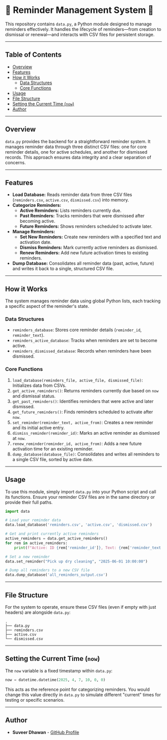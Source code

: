 # 🔔 Reminder Management System 🔔

This repository contains `data.py`, a Python module designed to manage reminders effectively. It handles the lifecycle of reminders—from creation to dismissal or renewal—and interacts with CSV files for persistent storage.

---
## Table of Contents

* [Overview](#overview)
* [Features](#features)
* [How it Works](#how-it-works)
    * [Data Structures](#data-structures)
    * [Core Functions](#core-functions)
* [Usage](#usage)
* [File Structure](#file-structure)
* [Setting the Current Time (`now`)](#setting-the-current-time-now)
* [Author](#author)

---
## Overview

`data.py` provides the backend for a straightforward reminder system. It manages reminder data through three distinct CSV files: one for core reminder details, one for active schedules, and another for dismissed records. This approach ensures data integrity and a clear separation of concerns.

---
## Features

* **Load Database:** Reads reminder data from three CSV files (`reminders.csv`, `active.csv`, `dismissed.csv`) into memory.
* **Categorize Reminders:**
    * **Active Reminders:** Lists reminders currently due.
    * **Past Reminders:** Tracks reminders that were dismissed after becoming active.
    * **Future Reminders:** Shows reminders scheduled to activate later.
* **Manage Reminders:**
    * **Set New Reminders:** Create new reminders with a specified text and activation date.
    * **Dismiss Reminders:** Mark currently active reminders as dismissed.
    * **Renew Reminders:** Add new future activation times to existing reminders.
* **Dump Database:** Consolidates all reminder data (past, active, future) and writes it back to a single, structured CSV file.


---
## How it Works

The system manages reminder data using global Python lists, each tracking a specific aspect of the reminder's state.

### Data Structures

* `reminders_database`: Stores core reminder details (`reminder_id`, `reminder_text`).
* `reminders_active_database`: Tracks when reminders are set to become active.
* `reminders_dismissed_database`: Records when reminders have been dismissed.

### Core Functions

1.  `load_database(reminders_file, active_file, dismissed_file)`: Initializes data from CSVs.
2.  `get_active_reminders()`: Returns reminders currently due based on `now` and dismissal status.
3.  `get_past_reminders()`: Identifies reminders that were active and later dismissed.
4.  `get_future_reminders()`: Finds reminders scheduled to activate after `now`.
5.  `set_reminder(reminder_text, active_from)`: Creates a new reminder and its initial active entry.
6.  `dismiss_reminder(reminder_id)`: Marks an active reminder as dismissed at `now`.
7.  `renew_reminder(reminder_id, active_from)`: Adds a new future activation time for an existing reminder.
8.  `dump_database(database_file)`: Consolidates and writes all reminders to a single CSV file, sorted by active date.

---
## Usage

To use this module, simply import `data.py` into your Python script and call its functions. Ensure your reminder CSV files are in the same directory or provide their full paths.

```python
import data

# Load your reminder data
data.load_database('reminders.csv', 'active.csv', 'dismissed.csv')

# Get and print currently active reminders
active_reminders = data.get_active_reminders()
for rem in active_reminders:
    print(f"Active: ID {rem['reminder_id']}, Text: {rem['reminder_text']}")

# Set a new reminder
data.set_reminder("Pick up dry cleaning", "2025-06-01 10:00:00")

# Dump all reminders to a new CSV file
data.dump_database('all_reminders_output.csv')
```

---
## File Structure

For the system to operate, ensure these CSV files (even if empty with just headers) are alongside `data.py`:
```
.
├── data.py
├── reminders.csv
├── active.csv
└── dismissed.csv
```

---
## Setting the Current Time (`now`)

The `now` variable is a fixed timestamp within `data.py`:

```python
now = datetime.datetime(2025, 4, 7, 10, 0, 0)
```

This acts as the reference point for categorizing reminders. You would change this value directly in ```data.py``` to simulate different "current" times for testing or specific scenarios.

---
## Author

* **Suveer Dhawan** - [GitHub Profile](https://github.com/suveer-dhawan)
